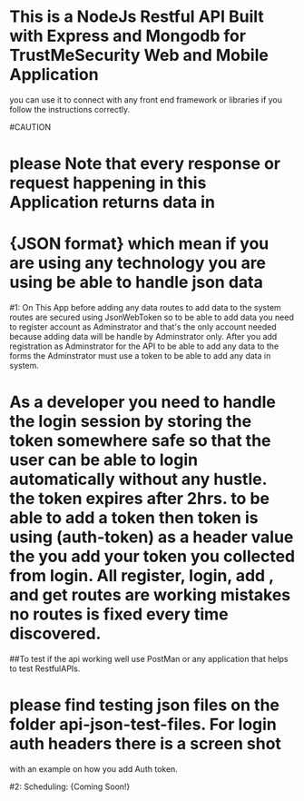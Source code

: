 # This is a NodeJs Restful API Built with Express and Mongodb for TrustMeSecurity Web and Mobile Application

you can use it to connect with any front end framework or libraries if you follow the instructions correctly.

#CAUTION

# please Note that every response or request happening in this Application returns data in

# {JSON format} which mean if you are using any technology you are using be able to handle json data

#1: On This App before adding any data routes to add data to the system routes are secured using JsonWebToken so to be able to add data you need to register account as Adminstrator and that's the only account needed because adding data will be handle by Adminstrator only. After you add registration as Adminstrator for the API to be able to add any data to the forms the Adminstrator must use a token to be able to add any data in system.

# As a developer you need to handle the login session by storing the token somewhere safe so that the user can be able to login automatically without any hustle. the token expires after 2hrs. to be able to add a token then token is using (auth-token) as a header value the you add your token you collected from login. All register, login, add , and get routes are working mistakes no routes is fixed every time discovered.

##To test if the api working well use PostMan or any application that helps to test RestfulAPIs.

# please find testing json files on the folder api-json-test-files. For login auth headers there is a screen shot

with an example on how you add Auth token.

#2: Scheduling: {Coming Soon!}
